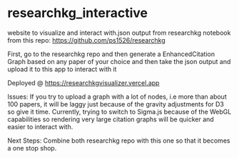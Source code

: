 # researchkg_interactive
website to visualize and interact with.json output from researchkg notebook from this repo: https://github.com/ps1526/researchkg

First, go to the researchkg repo and then generate a EnhancedCitation Graph based on any paper of your choice and then take the json output and upload it to this app to interact with it

Deployed @ https://researchkgvisualizer.vercel.app

Issues: If you try to upload a graph with a lot of nodes, i.e more than about 100 papers, it will be laggy just because of the gravity adjustments for D3 so give it time. Currently, trying to switch to Sigma.js because of the WebGL capabilities so rendering very large citation graphs will be quicker and easier to interact with.

Next Steps: Combine both researchkg repo with this one so that it becomes a one stop shop. 



